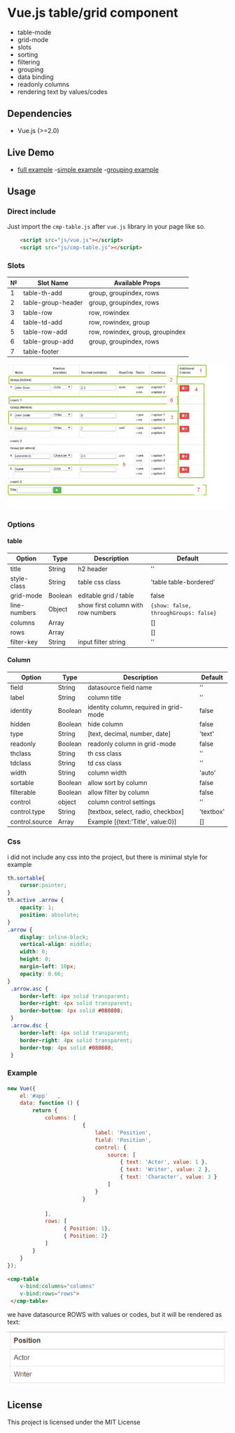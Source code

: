 # Vue.js table/grid component

- table-mode
- grid-mode
- slots
- sorting
- filtering
- grouping
- data binding
- readonly columns
- rendering text by values/codes

## Dependencies

* Vue.js (>=2.0)


## Live Demo
- [full example](https://rawgit.com/d-kochanzhi/cmp-table/master/examples/index.html)
-[simple example](https://rawgit.com/d-kochanzhi/cmp-table/master/examples/simple.html)
-[grouping example](https://rawgit.com/d-kochanzhi/cmp-table/master/examples/groups.html)

## Usage

### Direct include

Just import the `cmp-table.js` after `vue.js` library in your page like so.
```html
	<script src="js/vue.js"></script>	
	<script src="js/cmp-table.js"></script>
```

### Slots

№ | Slot Name | Available Props
-------|----------------|------------------------
1 | table-th-add |group, groupindex, rows
2 | table-group-header|group, groupindex, rows
3 | table-row 	|row, rowindex
4 | table-td-add	|row, rowindex, group
5 | table-row-add	|row, rowindex, group, groupindex
6 | table-group-add	|group, groupindex, rows
7 | table-footer|
 
![image](https://github.com/d-kochanzhi/cmp-table/raw/master/examples/2017-09-21_11-00-27.png)

### Options


#### table

Option | Type | Description | Default
------------|-----------|-------------|------------
title|String|h2 header|''
style-class|String|table css class|'table table-bordered'
grid-mode|Boolean|editable grid / table |false
line-numbers|Object|show first column with row numbers|```{show: false,	throughGroups: false}```
columns|Array||[]
rows|Array||[]
filter-key|String|input filter string|''

#### Column

Option | Type | Description | Default
-------|------|-------------|--------
field | String | datasource field name | ''
label | String | column title | ''
identity | Boolean | identity column, required in grid-mode | false
hidden | Boolean | hide column | false
type | String | [text, decimal, number, date] | 'text'
readonly | Boolean | readonly column in grid-mode | false
thclass | String | th css class | ''
tdclass | String | td css class | ''
width | String | column width | 'auto'
sortable | Boolean | allow sort by column | false
filterable | Boolean | allow filter by column | false
control | object | column control settings | ''
control.type | String |[textbox, select, radio, checkbox] | 'textbox'
control.source | Array |Example [{text:'Title', value:0}] | []


### Css
i did not include any css into the project, but there is minimal style for example

```css
th.sortable{
	cursor:pointer;
}			
th.active .arrow {
	opacity: 1;
	position: absolute;
}
.arrow {
	display: inline-block;
	vertical-align: middle;
	width: 0;
	height: 0;
	margin-left: 10px;
	opacity: 0.66;
}
 .arrow.asc {
 	border-left: 4px solid transparent;
 	border-right: 4px solid transparent;
 	border-bottom: 4px solid #080808;
 }
 .arrow.dsc {
	border-left: 4px solid transparent;
 	border-right: 4px solid transparent;
 	border-top: 4px solid #080808;
 }
```

### Example
```js
new Vue({
	el:'#app'	,
	data: function () {
        return {  			
            columns: [                       
                        {
                            label: 'Position',
                            field: 'Position',                         				
                            control: {                             
                                source: [					
                                    { text: 'Actor', value: 1 },
                                    { text: 'Writer', value: 2 },
                                    { text: 'Character', value: 3 }
                                ]
                            }
                        }					

            ],			
            rows: [
                  { Position: 1},
				  { Position: 2}              
            ]
        }
    }
});
```
```html
<cmp-table          
 	v-bind:columns="columns"
 	v-bind:rows="rows">					  
 </cmp-table>
```
we have datasource ROWS with values or codes, but it will be rendered as text:

![image](https://github.com/d-kochanzhi/cmp-table/raw/master/examples/2017-09-21_12-17-45.png)


## License

This project is licensed under the MIT License


